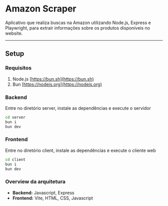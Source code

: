 # Amazon Scraper

Aplicativo que realiza buscas na Amazon utilizando Node.js, Express e Playwright, para extrair informações sobre os produtos disponíveis no website.

---

## Setup


### Requisitos
1. Node.js [https://bun.sh](https://bun.sh)
2. Bun [https://nodejs.org](https://nodejs.org)

### Backend

Entre no diretório server, instale as dependências e execute o servidor

```bash
cd server
bun i
bun dev
```

### Frontend

Entre no diretório client, instale as dependências e execute o cliente web

```bash
cd client
bun i
bun dev
```

### Overview da arquitetura

- **Backend:** Javascript, Express
- **Frontend:** Vite, HTML, CSS, Javascript